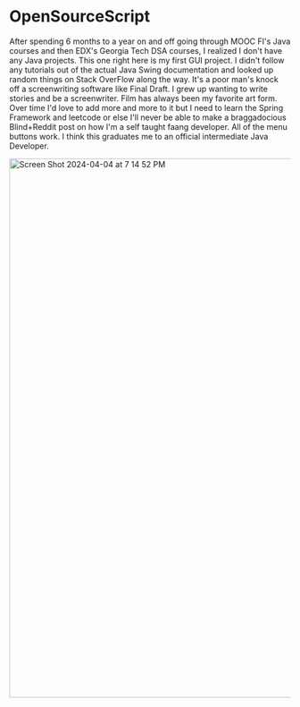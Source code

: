 # OpenSourceScript
After spending 6 months to a year on and off going through MOOC FI's Java courses and then EDX's Georgia Tech DSA courses,
I realized I don't have any Java projects. This one right here is my first GUI project. I didn't follow any tutorials out of the
actual Java Swing documentation and looked up random things on Stack OverFlow along the way. It's a poor man's knock off a 
screenwriting software like Final Draft. I grew up wanting to write stories and be a screenwriter. Film has always been my favorite art form. Over time I'd love to add more and more to it but I need to learn the Spring Framework
and leetcode or else I'll never be able to make a braggadocious Blind+Reddit post on how I'm a self taught faang developer. All of the menu buttons
work. I think this graduates me to an official intermediate Java Developer.

<img width="964" alt="Screen Shot 2024-04-04 at 7 14 52 PM" src="https://github.com/tofuramen/OpenSourceScript/assets/25600372/9e4b2308-f3d9-414e-9093-850fb11a4554">


